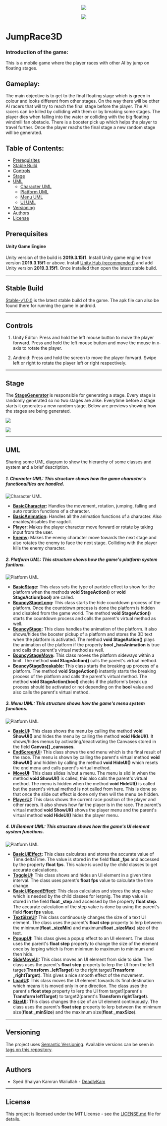<p align="center"><img src="https://imgur.com/f26jBTU.png"></p>

<p align="center"><a href="https://youtu.be/_pXDbUC8cTo" target="_blank"><img src="https://imgur.com/odDfqeD.png"></a></p>

# JumpRace3D

### Introduction of the game:
This is a mobile game where the player races with other AI by jump on floating stages.

## Gameplay:
The main objective is to get to the final floating stage which is green in colour and looks different from other stages. On the way there will be other AI racers that will try to reach the final stage before the player. The AI racers can be killed by colliding with them or by breaking some stages. The player dies when falling into the water or colliding with the big floating windmill fan obstacle. There is a booster pick up which helps the player to travel further. Once the player reachs the final stage a new random stage will be generated.

## Table of Contents:
- [Prerequisites](#prerequisites)
- [Stable Build](#stable-build)
- [Controls](#controls)
- [Stage](#stage)
- [UML](#uml)
  - [Character UML](#1-character-uml-this-structure-shows-how-the-game-characters-functionalities-are-handled)
  - [Platform UML](#2-platform-uml-this-structure-shows-how-the-games-platform-system-funtions)
  - [Menu UML](#3-menu-uml-this-structure-shows-how-the-games-menu-system-functions)
  - [UI UML](#4-ui-element-uml-this-structure-shows-how-the-games-ui-element-system-functions)
- [Versioning](#versioning)
- [Authors](#authors)
- [License](#license)

## Prerequisites
#### Unity Game Engine
Unity version of the build is **2019.3.15f1**. Install Unity game engine from version **2019.3.15f1** or above. Install [Unity Hub (recommended)](https://store.unity.com/download?ref=personal) and add Unity version **2019.3.15f1**. Once installed then open the latest stable build.
***
## Stable Build
[Stable-v1.0.0](https://github.com/deadlykam/JumpRace3D/releases/tag/stable-v1.0.0) is the latest stable build of the game. The apk file can also be found there for running the game in android.
***
## Controls
1. Unity Editor: Press and hold the left mouse button to move the player forward. Press and hold the left mouse button and move the mouse in x-axis to rotate the player.

2. Android: Press and hold the screen to move the player forward. Swipe left or right to rotate the player left or right respectively.
***
## Stage
The **[StageGenerator](https://github.com/deadlykam/JumpRace3D/blob/f4f84a42352ad65a2cbdfcc2519d5df0d2ed0b15/Assets/JumpRace3D/Scripts/Obstacles/StageGenerator.cs)** is responsible for generating a stage. Every stage is randomly generated so no two stages are alike. Everytime before a stage starts it generates a new random stage. Below are previews showing how the stages are being generated.

![](https://imgur.com/COkOkbu.gif)

![](https://imgur.com/XqJwFUF.gif)
***
## UML
Sharing some UML diagram to show the hierarchy of some classes and system and a brief description.

##### 1. Character UML: This structure shows how the game character's functionalities are handled.
<img src="https://imgur.com/4byzjvQ.png" alt="Character UML">

   - **[BasicCharacter](https://github.com/deadlykam/JumpRace3D/blob/f4f84a42352ad65a2cbdfcc2519d5df0d2ed0b15/Assets/JumpRace3D/Scripts/Characters/BasicCharacter.cs):** Handles the movement, rotation, jumping, falling and auto rotation functions of a character.
   - **[BasicAnimation](https://github.com/deadlykam/JumpRace3D/blob/f4f84a42352ad65a2cbdfcc2519d5df0d2ed0b15/Assets/JumpRace3D/Scripts/Characters/BasicAnimation.cs):** Handles all the animation functions of a character. Also enables/disables the ragdoll.
   - **[Player](https://github.com/deadlykam/JumpRace3D/blob/f4f84a42352ad65a2cbdfcc2519d5df0d2ed0b15/Assets/JumpRace3D/Scripts/Characters/Player/Player.cs):** Makes the player character move forward or rotate by taking input from the user.
   - **[Enemy](https://github.com/deadlykam/JumpRace3D/blob/f4f84a42352ad65a2cbdfcc2519d5df0d2ed0b15/Assets/JumpRace3D/Scripts/Characters/NPC/Enemy.cs):** Makes the enemy character move towards the next stage and also rotates the enemy to face the next stage. Colliding with the player kills the enemy character.

##### 2. Platform UML: This structure shows how the game's platform system funtions.
<img src="https://imgur.com/kkjLamS.png" alt="Platform UML">

   - **[BasicStage](https://github.com/deadlykam/JumpRace3D/blob/f4f84a42352ad65a2cbdfcc2519d5df0d2ed0b15/Assets/JumpRace3D/Scripts/Obstacles/BasicStage.cs):** This class sets the type of particle effect to show for the platform when the methods **void StageAction()** or **void StageAction(bool)** are called.
   - **[BouncyStageLong](https://github.com/deadlykam/JumpRace3D/blob/f4f84a42352ad65a2cbdfcc2519d5df0d2ed0b15/Assets/JumpRace3D/Scripts/Obstacles/BouncyStageLong.cs):** This class starts the hide countdown process of the platform. Once the countdown process is done the platform is hidden and disabled from the game world. The method **void StageAction()** starts the countdown process and calls the parent's virtual method as well.
   - **[BouncyStage](https://github.com/deadlykam/JumpRace3D/blob/f4f84a42352ad65a2cbdfcc2519d5df0d2ed0b15/Assets/JumpRace3D/Scripts/Obstacles/BouncyStage.cs):** This class handles the animation of the platform. It also shows/hides the booster pickup of a platform and stores the 3D text when the platform is activated. The method **void StageAction()** plays the animation of the platform if the property **bool \_hasAnimation** is true and calls the parent's virtual method as well.
   - **[BouncyStageMove](https://github.com/deadlykam/JumpRace3D/blob/f4f84a42352ad65a2cbdfcc2519d5df0d2ed0b15/Assets/JumpRace3D/Scripts/Obstacles/BouncyStageMove.cs):** This class moves the platform sideways within a limit. The method **void StageAction()** calls the parent's virtual method.
   - **[BouncyStageBreakable](https://github.com/deadlykam/JumpRace3D/blob/f4f84a42352ad65a2cbdfcc2519d5df0d2ed0b15/Assets/JumpRace3D/Scripts/Obstacles/BouncyStageBreakable.cs):** This class starts the breaking up process of a platform. The method **void StageAction()** instantly starts the breaking process of the platform and calls the parent's virtual method. The method **void StageAction(bool)** checks if the platform's break up process should be activated or not depending on the **bool** value and also calls the parent's virtual method.
   
##### 3. Menu UML: This structure shows how the game's menu system functions.
<img src="https://imgur.com/8adDLE5.png" alt="Platform UML">

   - **[BasicUI](https://github.com/deadlykam/JumpRace3D/blob/f4f84a42352ad65a2cbdfcc2519d5df0d2ed0b15/Assets/JumpRace3D/Scripts/UIs/BasicUI.cs):** This class shows the menu by calling the method **void ShowUI()** and hides the menu by calling the method **void HideUI()**. It shows/hides menus by activating/deactivating the Canvases stored in the field **Canvas[] \_canvases**.
   - **[EndScreenUI](https://github.com/deadlykam/JumpRace3D/blob/f4f84a42352ad65a2cbdfcc2519d5df0d2ed0b15/Assets/JumpRace3D/Scripts/UIs/EndScreenUI.cs):** This class shows the end menu which is the final result of the race. The menu is shown by calling the parent's virtual method **void ShowUI()** and hidden by calling the method **void HideUI()** which resets the end menu and calls parent's virtual method.
   - **[MoveUI](https://github.com/deadlykam/JumpRace3D/blob/f4f84a42352ad65a2cbdfcc2519d5df0d2ed0b15/Assets/JumpRace3D/Scripts/UIs/MoveUI.cs):** This class slides in/out a menu. The menu is slid in when the method **void ShowUI()** is called, this also calls the parent's virtual method. The menu is hidden when the method **void HideUI()** is called but the parent's virtual method is not called from here. This is done so that once the slide out effect is done only then will the menu be hidden.
   - **[PlayerUI](https://github.com/deadlykam/JumpRace3D/blob/f4f84a42352ad65a2cbdfcc2519d5df0d2ed0b15/Assets/JumpRace3D/Scripts/UIs/PlayerUI.cs):** This class shows the current race position of the player and other racers. It also shows how far the player is in the race. The parent's virtual method **void ShowUI()** shows the player menu and the parent's virtual method **void HideUI()** hides the player menu.

##### 4. UI Element UML: This structure shows how the game's UI element system functions.
<img src="https://imgur.com/3ZUewpW.png" alt="Platform UML">

   - **[BasicUIEffect](https://github.com/deadlykam/JumpRace3D/blob/f4f84a42352ad65a2cbdfcc2519d5df0d2ed0b15/Assets/JumpRace3D/Scripts/UIs/BasicUIEffect.cs):** This class calculates and stores the accurate value of Time.deltaTime. The value is stored in the field **float \_fps** and accessed by the property **float fps**. This value is used by the child classes to get accurate calculations.
   - **[ToggleUI](https://github.com/deadlykam/JumpRace3D/blob/f4f84a42352ad65a2cbdfcc2519d5df0d2ed0b15/Assets/JumpRace3D/Scripts/UIs/ToggleUI.cs):** This class shows and hides an UI element in a given time interval. The class uses parent's **float fps** value to calculate the time change.
   - **[BasicUISpeedEffect](https://github.com/deadlykam/JumpRace3D/blob/f4f84a42352ad65a2cbdfcc2519d5df0d2ed0b15/Assets/JumpRace3D/Scripts/UIs/BasicUISpeedEffect.cs):** This class calculates and stores the step value which is needed by the child classes for lerpnig. The step value is stored in the field **float \_step** and accessed by the property **float step**. The accurate calculation of the step value is done by using the parent's field **float fps** value.
   - **[TextSizeUI](https://github.com/deadlykam/JumpRace3D/blob/f4f84a42352ad65a2cbdfcc2519d5df0d2ed0b15/Assets/JumpRace3D/Scripts/UIs/TextSizeUI.cs):** This class continuously changes the size of a text UI element. The class uses the parent's **float step** property to lerp between the minimum(**float \_sizeMin**) and maximum(**float \_sizeMax**) size of the text.
   - **[PopupUI](https://github.com/deadlykam/JumpRace3D/blob/f4f84a42352ad65a2cbdfcc2519d5df0d2ed0b15/Assets/JumpRace3D/Scripts/UIs/PopupUI.cs):** This class gives a popup effect to an UI element. The class uses the parent's **float step** property to change the size of the element once by lerping which is from minimum to maximum to minimum and then hide.
   - **[SideMoveUI](https://github.com/deadlykam/JumpRace3D/blob/f4f84a42352ad65a2cbdfcc2519d5df0d2ed0b15/Assets/JumpRace3D/Scripts/UIs/SideMoveUI.cs):** This class moves an UI element from side to side. The class uses the parent's **float step** property to lerp the UI from the left target(**Transform \_leftTarget**) to the right target(**Trnasform \_rightTarget**). This gives a nice smooth effect of the movement.
   - **[LoadUI](https://github.com/deadlykam/JumpRace3D/blob/f4f84a42352ad65a2cbdfcc2519d5df0d2ed0b15/Assets/JumpRace3D/Scripts/UIs/LoadUI.cs):** This class moves the UI element towards its final destination which means it is moved only in one direction. The class uses the parent's **float step** property to lerp the UI from target1(parent's **Transform leftTarget**) to target2(parent's **Transform rightTarget**).
   - **[SizeUI](https://github.com/deadlykam/JumpRace3D/blob/f4f84a42352ad65a2cbdfcc2519d5df0d2ed0b15/Assets/JumpRace3D/Scripts/UIs/SizeUI.cs):** This class changes the size of an UI element continuously. The class uses the parent's **float step** property to lerp between the minimum size(**float \_minSize**) and the maximum size(**float \_maxSize**).
***
## Versioning
The project uses [Semantic Versioning](https://semver.org/). Available versions can be seen in [tags on this repository](https://github.com/deadlykam/JumpRace3D/tags).
***
## Authors
- Syed Shaiyan Kamran Waliullah \- [DeadlyKam](https://github.com/deadlykam)
***
## License
This project is licensed under the MIT License - see the [LICENSE.md](LICENSE) file for details.
